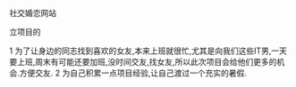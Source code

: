 ﻿社交婚恋网站

立项目的

1 为了让身边的同志找到喜欢的女友,本来上班就很忙,尤其是向我们这些IT男,一天要上班,周末有可能还要加班,没时间交友,找女友,所以此次项目会给他们更多的机会.方便交友.
2 为自己积累一点项目经验,让自己渡过一个充实的暑假.
